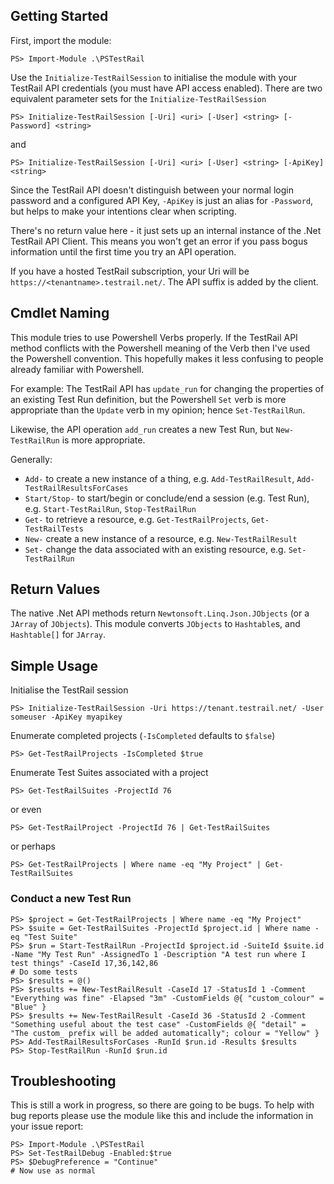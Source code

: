 ## Getting Started

First, import the module:

    PS> Import-Module .\PSTestRail

Use the `Initialize-TestRailSession` to initialise the module with your TestRail API credentials (you must have API access enabled). There are two equivalent parameter sets for the `Initialize-TestRailSession`

    PS> Initialize-TestRailSession [-Uri] <uri> [-User] <string> [-Password] <string>

and

    PS> Initialize-TestRailSession [-Uri] <uri> [-User] <string> [-ApiKey] <string>

Since the TestRail API doesn't distinguish between your normal login password and a configured API Key, `-ApiKey` is just an alias for `-Password`, but helps to make your intentions clear when scripting.

There's no return value here - it just sets up an internal instance of the .Net TestRail API Client. This means you won't get an error if you pass bogus information until the first time you try an API operation.

If you have a hosted TestRail subscription, your Uri will be `https://<tenantname>.testrail.net/`. The API suffix is added by the client.

## Cmdlet Naming

This module tries to use Powershell Verbs properly. If the TestRail API method conflicts with the Powershell meaning of the Verb then I've used the Powershell convention. This hopefully makes it less confusing to people already familiar with Powershell.

For example: The TestRail API has `update_run` for changing the properties of an existing Test Run definition, but the Powershell `Set` verb is more appropriate than the `Update` verb in my opinion; hence `Set-TestRailRun`.

Likewise, the API operation `add_run` creates a new Test Run, but `New-TestRailRun` is more appropriate.

Generally:

* `Add-` to create a new instance of a thing, e.g. `Add-TestRailResult`, `Add-TestRailResultsForCases`
* `Start/Stop-` to start/begin or conclude/end a session (e.g. Test Run), e.g. `Start-TestRailRun`, `Stop-TestRailRun`
* `Get-` to retrieve a resource, e.g. `Get-TestRailProjects`, `Get-TestRailTests`
* `New-` create a new instance of a resource, e.g. `New-TestRailResult`
* `Set-` change the data associated with an existing resource, e.g. `Set-TestRailRun`

## Return Values

The native .Net API methods return `Newtonsoft.Linq.Json.JObjects` (or a `JArray` of `JObjects`). This module converts `JObjects` to `Hashtable`s, and `Hashtable[]` for `JArray`.

## Simple Usage

Initialise the TestRail session

    PS> Initialize-TestRailSession -Uri https://tenant.testrail.net/ -User someuser -ApiKey myapikey

Enumerate completed projects (`-IsCompleted` defaults to `$false`)

    PS> Get-TestRailProjects -IsCompleted $true

Enumerate Test Suites associated with a project

    PS> Get-TestRailSuites -ProjectId 76

 or even

    PS> Get-TestRailProject -ProjectId 76 | Get-TestRailSuites

or perhaps

    PS> Get-TestRailProjects | Where name -eq "My Project" | Get-TestRailSuites

### Conduct a new Test Run

    PS> $project = Get-TestRailProjects | Where name -eq "My Project"
    PS> $suite = Get-TestRailSuites -ProjectId $project.id | Where name -eq "Test Suite"
    PS> $run = Start-TestRailRun -ProjectId $project.id -SuiteId $suite.id -Name "My Test Run" -AssignedTo 1 -Description "A test run where I test things" -CaseId 17,36,142,86
    # Do some tests
    PS> $results = @()
    PS> $results += New-TestRailResult -CaseId 17 -StatusId 1 -Comment "Everything was fine" -Elapsed "3m" -CustomFields @{ "custom_colour" = "Blue" }
    PS> $results += New-TestRailResult -CaseId 36 -StatusId 2 -Comment "Something useful about the test case" -CustomFields @{ "detail" = "The custom_ prefix will be added automatically"; colour = "Yellow" }
    PS> Add-TestRailResultsForCases -RunId $run.id -Results $results
    PS> Stop-TestRailRun -RunId $run.id

## Troubleshooting

This is still a work in progress, so there are going to be bugs. To help with bug reports please use the module like this and include the information in your issue report:

    PS> Import-Module .\PSTestRail
    PS> Set-TestRailDebug -Enabled:$true
    PS> $DebugPreference = "Continue"
    # Now use as normal
